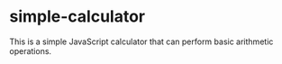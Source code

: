 # simple-calculator
This is a simple JavaScript calculator that can perform basic arithmetic operations.

